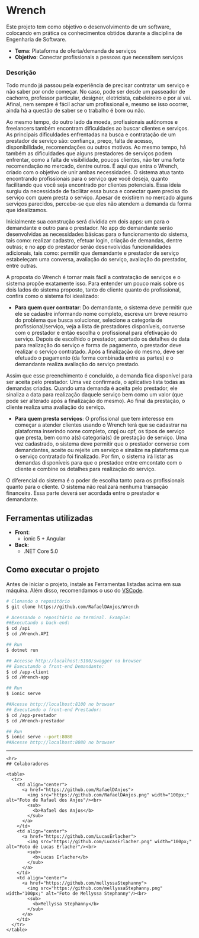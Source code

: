 # Wrench

Este projeto tem como objetivo o desenvolvimento de um software, colocando em prática os conhecimentos obtidos durante a disciplina de Engenharia de Software.
- **Tema**: Plataforma de oferta/demanda de serviços 
- **Objetivo**: Conectar profissionais a pessoas que necessitem serviços

### Descrição 

Todo mundo já passou pela experiência de precisar contratar um serviço e não saber por onde começar. No caso, pode ser desde um passeador de cachorro, professor particular, designer, eletricista, cabeleireiro e por aí vai. Afinal, nem sempre é fácil achar um profissional e, mesmo se isso ocorrer, ainda há a questão de saber se o trabalho é bom ou não. 

Ao mesmo tempo, do outro lado da moeda, profissionais autônomos e freelancers também encontram dificuldades ao buscar clientes e serviços. As principais dificuldades enfrentadas na busca e contratação de um prestador de serviço são: confiança, preço, falta de acesso, disponibilidade, recomendações ou outros motivos. Ao mesmo tempo, há também as dificuldades que alguns prestadores de serviços podem enfrentar, como a falta de visibilidade, poucos clientes, não ter uma forte recomendação no mercado, dentre outros. É aqui que entra o Wrench, criado com o objetivo de unir ambas necessidades. O sistema atua tanto encontrando profissionais para o serviço que você deseja, quanto facilitando que você seja encontrado por clientes potenciais. Essa ideia surgiu da necessidade de facilitar essa busca e conectar quem precisa do serviço com quem presta o serviço. Apesar de existirem no mercado alguns serviços parecidos, percebe-se que eles não atendem a demanda da forma que idealizamos. 

Inicialmente sua construção será dividida em dois apps: um para o demandante e outro para o prestador.  No app do demandante serão desenvolvidas as necessidades básicas para o funcionamento do sistema, tais como:
realizar cadastro, efetuar login, criação de demandas, dentre outras; e no app do prestador serão desenvolvidas funcionalidades adicionais, tais como: permitir que demandante e prestador de serviço estabeleçam uma conversa, avaliação do serviço, avaliação do prestador, entre outras.

A proposta do Wrench é tornar mais fácil a contratação de serviços e o sistema propõe exatamente isso. Para entender um pouco mais sobre os dois lados do sistema proposto, tanto do cliente quanto do profissional, confira como o sistema foi idealizado:

- **Para quem quer contratar**:
Do demandante, o sistema deve permitir que ele se cadastre informando nome completo, escreva um breve resumo do problema que busca solucionar, selecione a categoria de profissional/serviço, veja a lista de prestadores disponíveis, converse com o prestador e então escolha o profissional para efetivação do serviço. Depois de escolhido o prestador, acertado os detalhes de data para realização do serviço e forma de pagamento, o prestador deve realizar o serviço contratado. Após a finalização do mesmo, deve ser efetuado o pagamento (da forma combinada entre as partes) e o demandante realiza avaliação do serviço prestado.  

Assim que esse preenchimento é concluído, a demanda fica disponível para ser aceita pelo prestador. Uma vez confirmada, o aplicativo lista todas as demandas criadas. Quando uma demanda é aceita pelo prestador, ele sinaliza a data para realização daquele serviço bem como um valor (que pode ser alterado após a finalização do mesmo). Ao final da prestação, o cliente realiza uma avaliação do serviço. 

- **Para quem presta serviços**:
O profissional que tem interesse em começar a atender clientes usando o Wrench terá que se cadastrar na plataforma inserindo nome completo, cnpj ou cpf, os tipos de serviço que presta, bem como a(s) categoria(s) de prestação de serviço. Uma vez cadastrado, o sistema deve permitir que o prestador converse com demandantes, aceite ou rejeite um serviço e sinalize na plataforma que o serviço contratado foi finalizado. Por fim, o sistema irá listar as demandas disponíveis para que o prestadoe entre emcontato com o cliente e combine os detalhes para realização do serviço.

O diferencial do sistema é o poder de escolha tanto para os profissionais quanto para o cliente. O sistema não realizará nenhuma transação financeira. Essa parte deverá ser acordada entre o prestador e demandante.
## Ferramentas utilizadas

- **Front**:
  - ionic 5 + Angular
- **Back**:
  - .NET Core 5.0
## Como executar o projeto

Antes de iniciar o projeto, instale as Ferramentas listadas acima em sua máquina. Além disso, recomendamos o uso do [VSCode](https://code.visualstudio.com/).

```bash
# Clonando o repositório
$ git clone https://github.com/RafaelDAnjos/Wrench

# Acessando o repositório no terminal. Example:
##Executando o back-end:
$ cd /api
$ cd /Wrench.API

## Run
$ dotnet run

## Accesse http://localhost:5100/swagger no browser
## Executando o front-end Demandante:
$ cd /app-client
$ cd /Wrench-app

## Run
$ ionic serve

##Acesse http://localhost:8100 no browser
## Executando o front-end Prestador:
$ cd /app-prestador
$ cd /Wrench-prestador

## Run
$ ionic serve --port:8080
##Acesse http://localhost:8080 no browser

```
<hr>


```
<hr>
## Colaboradores

<table>
  <tr>
    <td align="center">
      <a href="https://github.com/RafaelDAnjos">
        <img src="https://github.com/RafaelDAnjos.png" width="100px;" alt="Foto de Rafael dos Anjos"/><br>
        <sub>
          <b>Rafael dos Anjos</b>
        </sub>
      </a>
    </td>
    <td align="center">
      <a href="https://github.com/LucasErlacher">
        <img src="https://github.com/LucasErlacher.png" width="100px;" alt="Foto de Lucas Erlacher"/><br>
        <sub>
          <b>Lucas Erlacher</b>
        </sub>
      </a>
    </td>
    <td align="center">
      <a href="https://github.com/mellyssaStephanny">
        <img src="https://github.com/mellyssaStephanny.png" width="100px;" alt="Foto de Mellyssa Stephanny"/><br>
        <sub>
          <b>Mellyssa Stephanny</b>
        </sub>
      </a>
    </td>
  </tr>
</table>


